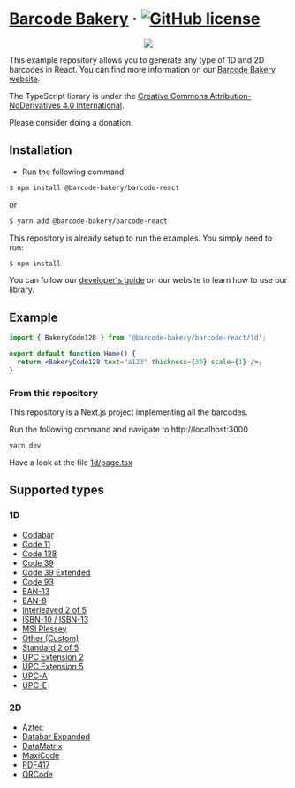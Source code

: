 # [Barcode Bakery](https://www.barcodebakery.com/) &middot; [![GitHub license](https://img.shields.io/badge/license-CC%20BY--ND-blue.svg)](https://creativecommons.org/licenses/by-nd/4.0/deed.en)

<p align="center"><a href="https://www.barcodebakery.com" target="_blank">
    <img src="https://www.barcodebakery.com/images/BCG-Logo-SQ-GitHub.svg">
</a></p>

This example repository allows you to generate any type of 1D and 2D barcodes in React. You can find more information on our [Barcode Bakery website](https://www.barcodebakery.com).

The TypeScript library is under the [Creative Commons Attribution-NoDerivatives 4.0 International](https://creativecommons.org/licenses/by-nd/4.0/deed.en).

Please consider doing a donation.

## Installation

- Run the following command:

```bash
$ npm install @barcode-bakery/barcode-react
```

or

```bash
$ yarn add @barcode-bakery/barcode-react
```

This repository is already setup to run the examples. You simply need to run:

```bash
$ npm install
```

You can follow our [developer's guide](https://www.barcodebakery.com/en/docs/react/guide) on our website to learn how to use our library.

## Example

```jsx
import { BakeryCode128 } from '@barcode-bakery/barcode-react/1d';

export default function Home() {
  return <BakeryCode128 text="a123" thickness={30} scale={1} />;
}
```

### From this repository

This repository is a Next.js project implementing all the barcodes.

Run the following command and navigate to http://localhost:3000

```bash
yarn dev
```

Have a look at the file [1d/page.tsx](https://github.com/barcode-bakery/barcode-typescript/blob/master/examples/react/src/app/1d/page.tsx)

## Supported types

### 1D

- [Codabar](https://www.barcodebakery.com/en/docs/react/barcode/codabar/api)
- [Code 11](https://www.barcodebakery.com/en/docs/react/barcode/code11/api)
- [Code 128](https://www.barcodebakery.com/en/docs/react/barcode/code128/api)
- [Code 39](https://www.barcodebakery.com/en/docs/react/barcode/code39/api)
- [Code 39 Extended](https://www.barcodebakery.com/en/docs/react/barcode/code39extended/api)
- [Code 93](https://www.barcodebakery.com/en/docs/react/barcode/code93/api)
- [EAN-13](https://www.barcodebakery.com/en/docs/react/barcode/ean13/api)
- [EAN-8](https://www.barcodebakery.com/en/docs/react/barcode/ean8/api)
- [Interleaved 2 of 5](https://www.barcodebakery.com/en/docs/react/barcode/i25/api)
- [ISBN-10 / ISBN-13](https://www.barcodebakery.com/en/docs/react/barcode/isbn/api)
- [MSI Plessey](https://www.barcodebakery.com/en/docs/react/barcode/msi/api)
- [Other (Custom)](https://www.barcodebakery.com/en/docs/react/barcode/othercode/api)
- [Standard 2 of 5](https://www.barcodebakery.com/en/docs/react/barcode/s25/api)
- [UPC Extension 2](https://www.barcodebakery.com/en/docs/react/barcode/upcext2/api)
- [UPC Extension 5](https://www.barcodebakery.com/en/docs/react/barcode/upcext5/api)
- [UPC-A](https://www.barcodebakery.com/en/docs/react/barcode/upca/api)
- [UPC-E](https://www.barcodebakery.com/en/docs/react/barcode/upce/api)

### 2D

- [Aztec](https://www.barcodebakery.com/en/docs/react/barcode/aztec/api)
- [Databar Expanded](https://www.barcodebakery.com/en/docs/react/barcode/databarexpanded/api)
- [DataMatrix](https://www.barcodebakery.com/en/docs/react/barcode/datamatrix/api)
- [MaxiCode](https://www.barcodebakery.com/en/docs/react/barcode/maxicode/api)
- [PDF417](https://www.barcodebakery.com/en/docs/react/barcode/pdf417/api)
- [QRCode](https://www.barcodebakery.com/en/docs/react/barcode/qrcode/api)
